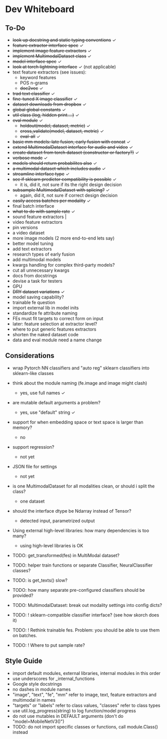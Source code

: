 # Dev Whiteboard

## To-Do
- ~~look up docstring and static typing conventions~~ ✓
- ~~feature extractor interface spec~~ ✓
- ~~implement image feature extractors~~ ✓
- ~~implement MultimodalDataset class~~ ✓
- ~~model interface spec~~ ✓
- ~~look at torch lightning interface~~ ✓ (not applicable)
- text feature extractors (see issues):
  - keyword features
  - POS n-grams
  - ~~doc2vec~~ ✓
- ~~trad text classifier~~ ✓
- ~~fine-tuned X image classifier~~ ✓
- ~~dataset downloads from dropbox~~ ✓
- ~~global global constants~~ ✓
- ~~util class (log, hidden print....)~~ ✓
- ~~eval module~~ ✓
  - ~~holdout(model, dataset, metric)~~ ✓
  - ~~cross_validate(model, dataset, metric)~~ ✓
  - ~~eval-all~~ ✓
- ~~basic mm models: late fusion, early fusion with concat~~ ✓
- ~~extend MultimodalDataset interface for audio and video~~ ✓
- ~~create dataset from torch dataset (constructor or factory?)~~ ✓
- ~~verbose mode~~ ✓
- ~~models should return probabilites also~~ ✓
- ~~a multimodal dataset which includes audio~~ ✓
- ~~streamline interface type~~ ✓
- ~~see if sklearn predictor compatibility is possible~~ ✓
    - it is, did it, not sure if its the right design decision
- ~~subsample MultimodalDataset with splicing?~~ ✓
    - again, did it, not sure if correct design decision
- ~~easily access batches per modality~~ ✓
- final batch interface
- ~~what to do with sample rate~~ ✓
- sound feature extractors |
- video feature extractors
- pin versions
- a video dataset
- more image models (2 more end-to-end lets say)
- better model tuning
- add text extractors
- research types of early fusion
- add multimodal models
- kwargs handling for complex third-party models?
- cut all unnecessary kwargs
- docs from docstrings
- devise a task for testers
- GPU
- ~~DRY dataset variations~~ ✓
- model saving capability?
- trainable fe question
- import external lib in model inits
- standardize fe attribute naming
- FEs must fit targets to correct form on input
- later: feature selection at extractor level?
- where to put generic features extractors
- shorten the naked dataset code
- data and eval module need a name change



## Considerations
- wrap Pytorch NN classifiers and "auto reg" sklearn classifiers into sklearn-like classes
- think about the module naming (fe.image and image might clash)
  - yes, use full names ✓
- are mutable default arguments a problem?
  - yes, use "default" string ✓
- support for when embedding space or text space is larger than memory?
  - no
- support regression?
  - not yet
- JSON file for settings
  - not yet
- is one MultimodalDataset for all modalities clean, or should i split the class?
  - one dataset
- should the interface dtype be Ndarray instead of Tensor?
  - detected input, parametrized output
- Using external high-level libraries: how many dependencies is too many?
  - using high-level libraries is OK
- TODO: get_transformed(fes) in MultiModal dataset?
- TODO: helper train functions or separate Classifier, NeuralClassifier classes?
- TODO: is get_texts() slow?
- TODO: how many separate pre-configured classifiers should be provided?
- TODO: MultimodalDataset: break out modality settings into config dicts?

- TODO: ! sklearn-compatible classifier interface? (see how skorch does it)
- TODO: ! Rethink trainable fes. Problem: you should be able to use them on batches.
- TODO: ! Where to put sample rate?


## Style Guide
  - import default modules, external libraries, internal modules in this order
  - use underscores for _internal_functions
  - Google style docstrings
  - no dashes in module names
  - "image", "text", "fe", "mm" refer to image, text, feature extractors and multimodal in names
  - "targets" or "labels" refer to class values, "classes" refer to class types
  - use util.log_progress(string) to log function/model progress
  - do not use mutables in DEFAULT arguments (don't do "model=MobileNetV3()")
  - TODO: do not import specific classes or functions, call module.Class() instead
